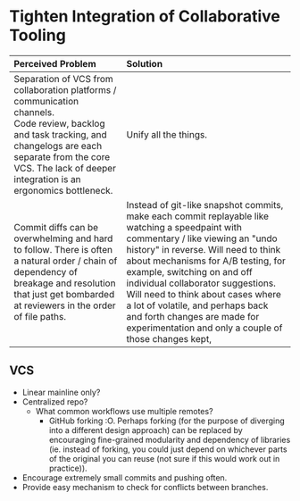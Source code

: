 # Tighten Integration of Collaborative Tooling

| Perceived Problem | Solution |
|:------------------|:---------|
| Separation of VCS from collaboration platforms / communication channels.<br>Code review, backlog and task tracking, and changelogs are each separate from the core VCS. The lack of deeper integration is an ergonomics bottleneck. | Unify all the things. |
| Commit diffs can be overwhelming and hard to follow. There is often a natural order / chain of dependency of breakage and resolution that just get bombarded at reviewers in the order of file paths. | Instead of git-like snapshot commits, make each commit replayable like watching a speedpaint with commentary / like viewing an "undo history" in reverse. Will need to think about mechanisms for A/B testing, for example, switching on and off individual collaborator suggestions. Will need to think about cases where a lot of volatile, and perhaps back and forth changes are made for experimentation and only a couple of those changes kept, |

## VCS

- Linear mainline only?
- Centralized repo?
  - What common workflows use multiple remotes?
    - GitHub forking :O. Perhaps forking (for the purpose of diverging into a different design approach) can be replaced by encouraging fine-grained modularity and dependency of libraries (ie. instead of forking, you could just depend on whichever parts of the original you can reuse (not sure if this would work out in practice)).
- Encourage extremely small commits and pushing often.
- Provide easy mechanism to check for conflicts between branches.
